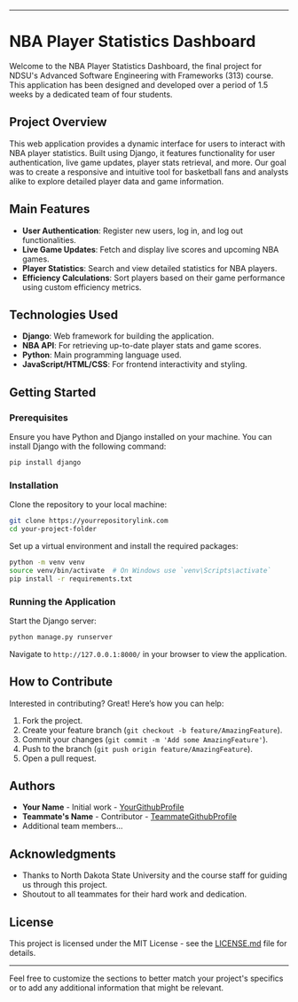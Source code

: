 
---

# NBA Player Statistics Dashboard

Welcome to the NBA Player Statistics Dashboard, the final project for NDSU's Advanced Software Engineering with Frameworks (313) course. This application has been designed and developed over a period of 1.5 weeks by a dedicated team of four students.

## Project Overview

This web application provides a dynamic interface for users to interact with NBA player statistics. Built using Django, it features functionality for user authentication, live game updates, player stats retrieval, and more. Our goal was to create a responsive and intuitive tool for basketball fans and analysts alike to explore detailed player data and game information.

## Main Features

- **User Authentication**: Register new users, log in, and log out functionalities.
- **Live Game Updates**: Fetch and display live scores and upcoming NBA games.
- **Player Statistics**: Search and view detailed statistics for NBA players.
- **Efficiency Calculations**: Sort players based on their game performance using custom efficiency metrics.

## Technologies Used

- **Django**: Web framework for building the application.
- **NBA API**: For retrieving up-to-date player stats and game scores.
- **Python**: Main programming language used.
- **JavaScript/HTML/CSS**: For frontend interactivity and styling.

## Getting Started

### Prerequisites

Ensure you have Python and Django installed on your machine. You can install Django with the following command:

```bash
pip install django
```

### Installation

Clone the repository to your local machine:

```bash
git clone https://yourrepositorylink.com
cd your-project-folder
```

Set up a virtual environment and install the required packages:

```bash
python -m venv venv
source venv/bin/activate  # On Windows use `venv\Scripts\activate`
pip install -r requirements.txt
```

### Running the Application

Start the Django server:

```bash
python manage.py runserver
```

Navigate to `http://127.0.0.1:8000/` in your browser to view the application.

## How to Contribute

Interested in contributing? Great! Here’s how you can help:

1. Fork the project.
2. Create your feature branch (`git checkout -b feature/AmazingFeature`).
3. Commit your changes (`git commit -m 'Add some AmazingFeature'`).
4. Push to the branch (`git push origin feature/AmazingFeature`).
5. Open a pull request.

## Authors

- **Your Name** - Initial work - [YourGithubProfile](https://github.com/YourProfile)
- **Teammate's Name** - Contributor - [TeammateGithubProfile](https://github.com/TeammateProfile)
- Additional team members...

## Acknowledgments

- Thanks to North Dakota State University and the course staff for guiding us through this project.
- Shoutout to all teammates for their hard work and dedication.

## License

This project is licensed under the MIT License - see the [LICENSE.md](LICENSE.md) file for details.

---

Feel free to customize the sections to better match your project's specifics or to add any additional information that might be relevant.
